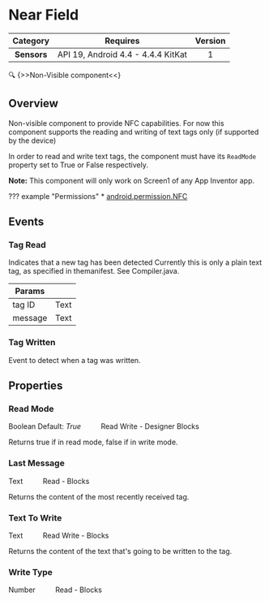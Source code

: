 # Near Field

| Category | Requires | Version |
|:--------:|:-------:|:--------:|
|**Sensors**|<span class="chip chip-any">API 19, Android 4.4 - 4.4.4 KitKat</span>|<span class="chip chip-number">1</span>|

:mag: {>>Non-Visible component<<}

## Overview

Non-visible component to provide NFC capabilities. For now this component supports the reading and writing of text tags only (if supported by the device)

In order to read and write text tags, the component must have its `` ReadMode `` property set to True or False respectively.

__Note:__ This component will only work on Screen1 of any App Inventor app.

??? example "Permissions"
    * [android.permission.NFC](https://developer.android.com/reference/android/Manifest.permission.html#NFC)

## Events

### Tag Read

Indicates that a new tag has been detected
Currently this is only a plain text tag, as specified in themanifest. See Compiler.java.

<div class="block" ai2-block="event" not-rendered="true" value="%7B%22componentName%22:%20%22Near%20Field%22,%20%22name%22:%20%22Tag%20Read%22,%20%22param%22:%20%5B%22tag%20ID%22,%20%22message%22%5D%7D"></div>

| Params | []() |
|--------|------|
|tag ID|<span class="chip chip-text">Text</span>|
|message|<span class="chip chip-text">Text</span>|

### Tag Written

Event to detect when a tag was written.

<div class="block" ai2-block="event" not-rendered="true" value="%7B%22componentName%22:%20%22Near%20Field%22,%20%22name%22:%20%22Tag%20Written%22,%20%22param%22:%20%5B%5D%7D"></div>

## Properties

### Read Mode

<span class="chip chip-boolean">Boolean</span><span style="user-select: none;">&nbsp;</span><span class="chip chip-boolean">Default: <i>True</i></span><span style="user-select: none;">&nbsp;&nbsp;&nbsp;&nbsp;&nbsp;&nbsp;&nbsp;&nbsp;&nbsp;&nbsp;</span><span class="chip chip-rw">Read</span><span style="user-select: none;">&nbsp;</span><span class="chip chip-rw">Write</span><span style="user-select: none;">&nbsp;</span>-<span style="user-select: none;">&nbsp;</span><span class="chip chip-bd">Designer</span><span style="user-select: none;">&nbsp;</span><span class="chip chip-bd">Blocks</span><span style="user-select: none;">&nbsp;</span>

Returns true if in read mode, false if in write mode.

<div class="block" ai2-block="property" not-rendered="true" value="%7B%22componentName%22:%20%22Near%20Field%22,%20%22name%22:%20%22Read%20Mode%22,%20%22getter%22:%20true%7D"></div>
<div class="block" ai2-block="property" not-rendered="true" value="%7B%22componentName%22:%20%22Near%20Field%22,%20%22name%22:%20%22Read%20Mode%22,%20%22getter%22:%20false%7D"></div>

### Last Message

<span class="chip chip-text">Text</span><span style="user-select: none;">&nbsp;&nbsp;&nbsp;&nbsp;&nbsp;&nbsp;&nbsp;&nbsp;&nbsp;&nbsp;</span><span class="chip chip-rw">Read</span><span style="user-select: none;">&nbsp;</span>-<span style="user-select: none;">&nbsp;</span><span class="chip chip-bd">Blocks</span><span style="user-select: none;">&nbsp;</span>

Returns the content of the most recently received tag.

<div class="block" ai2-block="property" not-rendered="true" value="%7B%22componentName%22:%20%22Near%20Field%22,%20%22name%22:%20%22Last%20Message%22,%20%22getter%22:%20true%7D"></div>

### Text To Write

<span class="chip chip-text">Text</span><span style="user-select: none;">&nbsp;&nbsp;&nbsp;&nbsp;&nbsp;&nbsp;&nbsp;&nbsp;&nbsp;&nbsp;</span><span class="chip chip-rw">Read</span><span style="user-select: none;">&nbsp;</span><span class="chip chip-rw">Write</span><span style="user-select: none;">&nbsp;</span>-<span style="user-select: none;">&nbsp;</span><span class="chip chip-bd">Blocks</span><span style="user-select: none;">&nbsp;</span>

Returns the content of the text that's going to be written to the tag.

<div class="block" ai2-block="property" not-rendered="true" value="%7B%22componentName%22:%20%22Near%20Field%22,%20%22name%22:%20%22Text%20To%20Write%22,%20%22getter%22:%20true%7D"></div>
<div class="block" ai2-block="property" not-rendered="true" value="%7B%22componentName%22:%20%22Near%20Field%22,%20%22name%22:%20%22Text%20To%20Write%22,%20%22getter%22:%20false%7D"></div>

### Write Type

<span class="chip chip-number">Number</span><span style="user-select: none;">&nbsp;&nbsp;&nbsp;&nbsp;&nbsp;&nbsp;&nbsp;&nbsp;&nbsp;&nbsp;</span><span class="chip chip-rw">Read</span><span style="user-select: none;">&nbsp;</span>-<span style="user-select: none;">&nbsp;</span><span class="chip chip-bd">Blocks</span><span style="user-select: none;">&nbsp;</span>

<div class="block" ai2-block="property" not-rendered="true" value="%7B%22componentName%22:%20%22Near%20Field%22,%20%22name%22:%20%22Write%20Type%22,%20%22getter%22:%20true%7D"></div>
